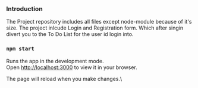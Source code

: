 ### Introduction

The Project repository includes all files except node-module because of it's size.
The project inlcude Login and Registration form. Which after singin divert you to the To Do List for the user id login into.

### `npm start`

Runs the app in the development mode.\
Open [http://localhost:3000](http://localhost:3000) to view it in your browser.

The page will reload when you make changes.\

